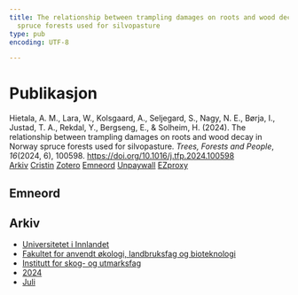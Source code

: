 ```yaml
---
title: The relationship between trampling damages on roots and wood decay in Norway
  spruce forests used for silvopasture
type: pub
encoding: UTF-8

---
```

<h1>Publikasjon</h1>
<article id="csl-bib-container-XN7JPK36" class="csl-bib-container">
  <div class="csl-bib-body"> <div class="csl-entry">Hietala, A. M., Lara, W., Kolsgaard, A., Seljegard, S., Nagy, N. E., Børja, I., Justad, T. A., Rekdal, Y., Bergseng, E., &#38; Solheim, H. (2024). The relationship between trampling damages on roots and wood decay in Norway spruce forests used for silvopasture. <i>Trees, Forests and People</i>, <i>16</i>(2024, 6), 100598. <a href="https://doi.org/10.1016/j.tfp.2024.100598">https://doi.org/10.1016/j.tfp.2024.100598</a></div> </div>
  <div class="csl-bib-buttons">
    <a href="#taxonomy-article-XN7JPK36" alt="archive" class="csl-bib-button">Arkiv</a>
    <a href="https://app.cristin.no/results/show.jsf?id=2280810" alt="Cristin" class="csl-bib-button">Cristin</a>
    <a href="http://zotero.org/groups/5881554/items/XN7JPK36" alt="Zotero" class="csl-bib-button">Zotero</a>
    <a href="#keywords-article-XN7JPK36" alt="keywords" class="csl-bib-button">Emneord</a>
    <a href="https://doi.org/10.1016/j.tfp.2024.100598" alt="Unpaywall" class="csl-bib-button">Unpaywall</a>
    <a href="https://doi.org/10.1016/j.tfp.2024.100598" alt="EZproxy" class="csl-bib-button">EZproxy</a>
  </div>
  <div id="csl-bib-meta-container-XN7JPK36"></div>
</article>
<div id="csl-bib-meta-XN7JPK36" class="csl-bib-meta">
  <article id="keywords-article-XN7JPK36" class="keywords-article">
    <h1>Emneord</h1>
    
  </article>
  <article id="taxonomy-article-XN7JPK36" class="taxonomy-article">
    <h1>Arkiv</h1>
    <ul>
      <li>
        <a href="/nn/archive/?key=3DCRN523">Universitetet i Innlandet</a>
      </li>
      <li>
        <a href="/nn/archive/?key=T77LXH6D">Fakultet for anvendt økologi, landbruksfag og bioteknologi</a>
      </li>
      <li>
        <a href="/nn/archive/?key=7TRARPE3">Institutt for skog- og utmarksfag</a>
      </li>
      <li>
        <a href="/nn/archive/?key=A4XX8HDP">2024</a>
      </li>
      <li>
        <a href="/nn/archive/?key=XQSCGFIL">Juli</a>
      </li>
    </ul>
  </article>
</div>
